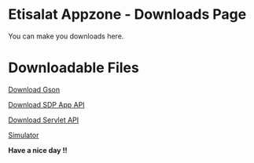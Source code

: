 # Etisalat Appzone - Downloads Page #

You can make you downloads here.


# Downloadable Files #

[Download Gson](https://www.dropbox.com/s/pj6ib9wed4o3hsw/gson-1.7.2.jar)

[Download SDP App API ](https://www.dropbox.com/s/5fzgl9r67b3x5l9/sdp-app-api-1.1.50.jar)

[Download Servlet API](https://www.dropbox.com/s/ivxo7ruri1gvaz5/servlet-api-2.4.jar)

[Simulator](https://www.dropbox.com/s/5o38ufvecq4m0gp/sdk-standalone-1.1.50-distribution.zip)

**Have a nice day !!**